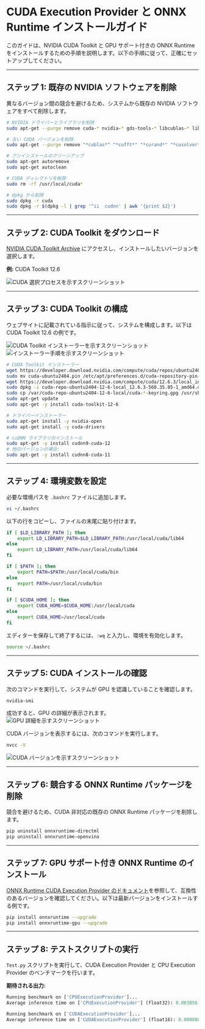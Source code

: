 # CUDA Execution Provider と ONNX Runtime インストールガイド

このガイドは、NVIDIA CUDA Toolkit と GPU サポート付きの ONNX Runtime をインストールするための手順を説明します。以下の手順に従って、正確にセットアップしてください。

---

## ステップ 1: 既存の NVIDIA ソフトウェアを削除

異なるバージョン間の競合を避けるため、システムから既存の NVIDIA ソフトウェアをすべて削除します。

```bash
# NVIDIA ドライバーとライブラリを削除
sudo apt-get --purge remove cuda-* nvidia-* gds-tools-* libcublas-* libcufft-* libcufile-* libcurand-* libcusolver-* libcusparse-* libnpp-* libnvidia-* libnvjitlink-* libnvjpeg-* nsight* nvidia-* libnvidia-* libcudnn8*

# 古い CUDA バージョンを削除
sudo apt-get --purge remove "*cublas*" "*cufft*" "*curand*" "*cusolver*" "*cusparse*" "*npp*" "*nvjpeg*" "cuda*" "nsight*"

# アンインストールのクリーンアップ
sudo apt-get autoremove
sudo apt-get autoclean

# CUDA ディレクトリを削除
sudo rm -rf /usr/local/cuda*

# dpkg から削除
sudo dpkg -r cuda
sudo dpkg -r $(dpkg -l | grep '^ii  cudnn' | awk '{print $2}')
```

---

## ステップ 2: CUDA Toolkit をダウンロード

[NVIDIA CUDA Toolkit Archive](https://developer.nvidia.com/cuda-toolkit-archive) にアクセスし、インストールしたいバージョンを選択します。

**例:** CUDA Toolkit 12.6

![CUDA 選択プロセスを示すスクリーンショット](https://github.com/DakeQQ/Tutorial-ONNX-Runtime-Execution-Providers/blob/main/screenshots/Screenshot%20from%202025-01-11%2012-02-42.png)

---

## ステップ 3: CUDA Toolkit の構成

ウェブサイトに記載されている指示に従って、システムを構成します。以下は CUDA Toolkit 12.6 の例です。

![CUDA Toolkit インストーラーを示すスクリーンショット](https://github.com/DakeQQ/Tutorial-ONNX-Runtime-Execution-Providers/blob/main/screenshots/Screenshot%20from%202025-01-11%2012-03-17.png)
![インストーラー手順を示すスクリーンショット](https://github.com/DakeQQ/Tutorial-ONNX-Runtime-Execution-Providers/blob/main/screenshots/Screenshot%20from%202025-01-11%2012-03-35.png)

```bash
# CUDA Toolkit インストーラー
wget https://developer.download.nvidia.com/compute/cuda/repos/ubuntu2404/x86_64/cuda-ubuntu2404.pin
sudo mv cuda-ubuntu2404.pin /etc/apt/preferences.d/cuda-repository-pin-600
wget https://developer.download.nvidia.com/compute/cuda/12.6.3/local_installers/cuda-repo-ubuntu2404-12-6-local_12.6.3-560.35.05-1_amd64.deb
sudo dpkg -i cuda-repo-ubuntu2404-12-6-local_12.6.3-560.35.05-1_amd64.deb
sudo cp /var/cuda-repo-ubuntu2404-12-6-local/cuda-*-keyring.gpg /usr/share/keyrings/
sudo apt-get update
sudo apt-get -y install cuda-toolkit-12-6

# ドライバーインストーラー
sudo apt-get install -y nvidia-open
sudo apt-get install -y cuda-drivers

# cuDNN ライブラリのインストール
sudo apt-get -y install cudnn9-cuda-12
# 他のバージョンの場合:
sudo apt-get -y install cudnn8-cuda-11
```

---

## ステップ 4: 環境変数を設定

必要な環境パスを `.bashrc` ファイルに追加します。

```bash
vi ~/.bashrc
```

以下の行をコピーし、ファイルの末尾に貼り付けます。

```bash
if [ $LD_LIBRARY_PATH ]; then
    export LD_LIBRARY_PATH=$LD_LIBRARY_PATH:/usr/local/cuda/lib64
else
    export LD_LIBRARY_PATH=/usr/local/cuda/lib64
fi

if [ $PATH ]; then
    export PATH=$PATH:/usr/local/cuda/bin
else
    export PATH=/usr/local/cuda/bin
fi

if [ $CUDA_HOME ]; then
    export CUDA_HOME=$CUDA_HOME:/usr/local/cuda
else
    export CUDA_HOME=/usr/local/cuda
fi
```

エディターを保存して終了するには、`:wq` と入力し、環境を有効化します。

```bash
source ~/.bashrc
```

---

## ステップ 5: CUDA インストールの確認

次のコマンドを実行して、システムが GPU を認識していることを確認します。

```bash
nvidia-smi
```

成功すると、GPU の詳細が表示されます。
![GPU 詳細を示すスクリーンショット](https://github.com/DakeQQ/Tutorial-ONNX-Runtime-Execution-Providers/blob/main/screenshots/Screenshot%20from%202025-01-11%2012-27-47.png)

CUDA バージョンを表示するには、次のコマンドを実行します。

```bash
nvcc -V
```

![CUDA バージョンを示すスクリーンショット](https://github.com/DakeQQ/Tutorial-ONNX-Runtime-Execution-Providers/blob/main/screenshots/Screenshot%20from%202025-01-11%2012-27-26.png)

---

## ステップ 6: 競合する ONNX Runtime パッケージを削除

競合を避けるため、CUDA 非対応の既存の ONNX Runtime パッケージを削除します。

```bash
pip uninstall onnxruntime-directml
pip uninstall onnxruntime-openvino
```

---

## ステップ 7: GPU サポート付き ONNX Runtime のインストール

[ONNX Runtime CUDA Execution Provider のドキュメント](https://onnxruntime.ai/docs/execution-providers/CUDA-ExecutionProvider.html)を参照して、互換性のあるバージョンを確認してください。以下は最新バージョンをインストールする例です。

```bash
pip install onnxruntime --upgrade
pip install onnxruntime-gpu --upgrade
```

---

## ステップ 8: テストスクリプトの実行

`Test.py` スクリプトを実行して、CUDA Execution Provider と CPU Execution Provider のベンチマークを行います。

**期待される出力:**

```python
Running benchmark on ['CPUExecutionProvider']...
Average inference time on ['CPUExecutionProvider'] (float32): 0.003056 seconds per batch

Running benchmark on ['CUDAExecutionProvider']...
Average inference time on ['CUDAExecutionProvider'] (float16): 0.000888 seconds per batch
```


